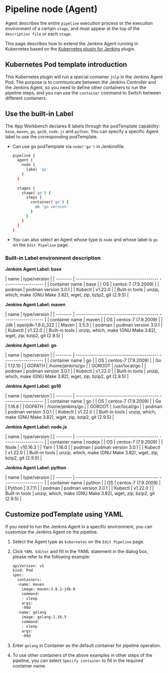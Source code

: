 # Pipeline node (Agent)

Agent describes the entire `pipeline` execution process or the execution environment of a certain `stage`, and must appear at the top of the `description file` or each `stage`.

This page describes how to extend the Jenkins Agent running in Kubernetes based on the [Kubernetes plugin for Jenkins](https://plugins.jenkins.io/kubernetes/) plugin.

## Kubernetes Pod template introduction

This Kubernetes plugin will run a special container `jnlp` in the Jenkins Agent Pod. The purpose is to communicate between the Jenkins Controller and the Jenkins Agent, so you need to define other containers to run the pipeline steps, and you can use the `container` command to Switch between different containers.

## Use the built-in Label

The App Workbench declares 6 labels through the podTemplate capability: `base`, `maven`, `go`, `go16`, `node.js` and `python`. You can specify a specific Agent label to use the corresponding podTemplate.

- Can use go podTemplate via `node('go')` in Jenkinsfile.

    ```bash
    pipeline {
      agent {
        node {
          label 'go'
        }
      }
      
      stages {
        stage('go') {
          steps {
            container('go') {
              sh 'go version'
            }
          }
        }
      }
    }
    ```

- You can also select an Agent whose type is `node` and whose label is `go` on the `Edit Pipeline` page.

    

### Built-in Label environment description

**Jenkins Agent Label: base**

| name | type/version |
| -------- | ----------------------------------------- -------------------- |
| container name | base |
| OS | centos-7 (7.9.2009) |
| podman | podman version 3.0.1 |
| Kubectl | v1.22.0 |
| Built-in tools | unzip, which, make (GNU Make 3.82), wget, zip, bzip2, git (2.9.5) |

**Jenkins Agent Label: maven**

| name | type/version |
| -------- | ----------------------------------------- -------------------- |
| container name | maven |
| OS | centos-7 (7.9.2009) |
| Jdk | openjdk-1.8.0_322 |
| Maven | 3.5.3 |
| podman | podman version 3.0.1 |
| Kubectl | v1.22.0 |
| Built-in tools | unzip, which, make (GNU Make 3.82), wget, zip, bzip2, git (2.9.5) |

**Jenkins Agent Label: go**

| name | type/version |
| -------- | ----------------------------------------- -------------------- |
| container name | go |
| OS | centos-7 (7.9.2009) |
| Go | 1.12.10 |
| GOPATH | /home/jenkins/go |
| GOROOT | /usr/local/go |
| podman | podman version 3.0.1 |
| Kubectl | v1.22.0 |
| Built-in tools | unzip, which, make (GNU Make 3.82), wget, zip, bzip2, git (2.9.5) |

**Jenkins Agent Label: go16**

| name | type/version |
| -------- | ----------------------------------------- -------------------- |
| container name | go |
| OS | centos-7 (7.9.2009) |
| Go | 1.16.8 |
| GOPATH | /home/jenkins/go |
| GOROOT | /usr/local/go |
| podman | podman version 3.0.1 |
| Kubectl | v1.22.0 |
| Built-in tools | unzip, which, make (GNU Make 3.82), wget, zip, bzip2, git (2.9.5) |

**Jenkins Agent Label: node.js**

| name | type/version |
| -------- | ----------------------------------------- -------------------- |
| container name | nodejs |
| OS | centos-7 (7.9.2009) |
| Node | v10.16.3 |
| Yarn | 1.16.0 |
| podman | podman version 3.0.1 |
| Kubectl | v1.22.0 |
| Built-in tools | unzip, which, make (GNU Make 3.82), wget, zip, bzip2, git (2.9.5) |

**Jenkins Agent Label: python**

| name | type/version |
| -------- | ----------------------------------------- -------------------- |
| container name | python |
| OS | centos-7 (7.9.2009) |
| Python | 3.7.11 |
| podman | podman version 3.0.1 |
| Kubectl | v1.22.0 |
| Built-in tools | unzip, which, make (GNU Make 3.82), wget, zip, bzip2, git (2.9.5) |

## Customize podTemplate using YAML

If you need to run the Jenkins Agent in a specific environment, you can customize the Jenkins Agent on the pipeline.

1. Select the Agent type as `kubernetes` on the `Edit Pipeline` page.

    

2. Click `YAML Editor` and fill in the YAML statement in the dialog box, please refer to the following example:

    ```bash
    apiVersion: v1
    kind: Pod
    spec:
      containers:
      -name: maven
        image: maven:3.8.1-jdk-8
        command:
        - sleep
        args:
        -99d
      -name: golang
        image: golang:1.16.5
        command:
        - sleep
        args:
        -99d
      ```

3. Enter `golang` in Container as the default container for pipeline operation.

    

4. To use other containers of the above examples in other steps of the pipeline, you can select `Specify container` to fill in the required container name.

    